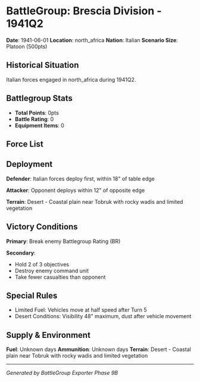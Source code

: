 # BattleGroup: Brescia Division - 1941Q2

**Date**: 1941-06-01
**Location**: north_africa
**Nation**: Italian
**Scenario Size**: Platoon (500pts)

## Historical Situation

Italian forces engaged in north_africa during 1941Q2.

## Battlegroup Stats

- **Total Points**: 0pts
- **Battle Rating**: 0
- **Equipment Items**: 0

## Force List


## Deployment

**Defender**: Italian forces deploy first, within 18" of table edge

**Attacker**: Opponent deploys within 12" of opposite edge

**Terrain**: Desert - Coastal plain near Tobruk with rocky wadis and limited vegetation

## Victory Conditions

**Primary**: Break enemy Battlegroup Rating (BR)

**Secondary**:
- Hold 2 of 3 objectives
- Destroy enemy command unit
- Take fewer casualties than opponent

## Special Rules

- Limited Fuel: Vehicles move at half speed after Turn 5
- Desert Conditions: Visibility 48" maximum, dust after vehicle movement

## Supply & Environment

**Fuel**: Unknown days
**Ammunition**: Unknown days
**Terrain**: Desert - Coastal plain near Tobruk with rocky wadis and limited vegetation

---

*Generated by BattleGroup Exporter Phase 9B*
